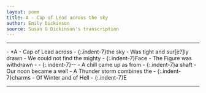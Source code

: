```yaml
---
layout: poem
title: A - Cap of Lead across the sky
author: Emily Dickinson
source: Susan G Dickinson's transcription
---
```


<hr/> 
- *A - Cap of Lead across
- {:.indent-7}the sky
- Was tight and sur[e?]ly drawn
- We could not find the mighty
- {:.indent-7}Face
- The Figure was withdrawn -
- {:.indent-7}--
- A chill came up as from
- {:.indent-7}a shaft
- Our noon became a well
- A Thunder storm combines the
- {:.indent-7}charms
- Of Winter and of Hell
- {:.indent-7}E
<hr/>
